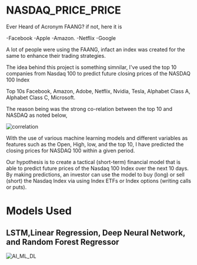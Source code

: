 # NASDAQ_PRICE_PRICE

Ever Heard of Acronym FAANG? if not, here it is

-Facebook -Apple -Amazon. -Netflix -Google

A lot of people were using the FAANG, infact an index was created for the same to enhance their trading strategies.

The idea behind this project is something simnilar, I've used the top 10 companies from Nasdaq 100 to predict future closing prices of the NASDAQ 100 Index

Top 10s Facebook, Amazon, Adobe, Netflix, Nvidia, Tesla, Alphabet Class A, Alphabet Class C, Microsoft.

The reason being was the strong co-relation between the top 10 and NASDAQ as noted below,

![correlation](https://user-images.githubusercontent.com/87047448/145324639-3e51bf55-e820-4d97-8c56-a6debac8ea4b.png)

With the use of various machine learning models and different variables as features such as the Open, High, low, and the top 10, I have predicted the closing prices for NASDAQ 100 within a given period.

Our hypothesis is to create a tactical (short-term) financial model that is able to predict future prices of the Nasdaq 100 Index over the next 10 days. By making predictions, an investor can use the model to buy (long) or sell (short) the Nasdaq Index via using Index ETFs or Index options (writing calls or puts).

# Models Used

## LSTM,Linear Regression, Deep Neural Network, and Random Forest Regressor


![AI_ML_DL](https://user-images.githubusercontent.com/87047448/145325362-30d25ba5-9512-46d6-97d5-4e5d96d22122.png)

